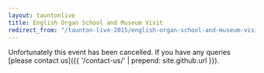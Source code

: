 ```yaml
---
layout: tauntonlive
title: English Organ School and Museum Visit
redirect_from: "/taunton-live-2015/english-organ-school-and-museum-visit/"
---
```


Unfortunately this event has been cancelled. If you have any queries [please contact us]({{ '/contact-us/' | prepend: site.github.url }}).